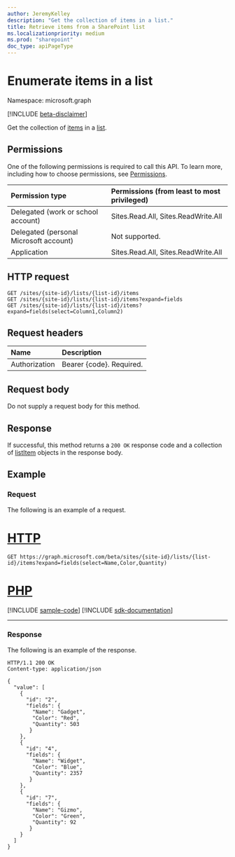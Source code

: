 ```yaml
---
author: JeremyKelley
description: "Get the collection of items in a list."
title: Retrieve items from a SharePoint list
ms.localizationpriority: medium
ms.prod: "sharepoint"
doc_type: apiPageType
---
```

# Enumerate items in a list

Namespace: microsoft.graph

[!INCLUDE [beta-disclaimer](../../includes/beta-disclaimer.md)]

Get the collection of [items][item] in a [list][].

[list]: ../resources/list.md
[item]: ../resources/listitem.md

## Permissions

One of the following permissions is required to call this API. To learn more, including how to choose permissions, see [Permissions](/graph/permissions-reference).

|Permission type      | Permissions (from least to most privileged)              |
|:--------------------|:---------------------------------------------------------|
|Delegated (work or school account) | Sites.Read.All, Sites.ReadWrite.All    |
|Delegated (personal Microsoft account) | Not supported.    |
|Application | Sites.Read.All, Sites.ReadWrite.All |

## HTTP request

```http
GET /sites/{site-id}/lists/{list-id}/items
GET /sites/{site-id}/lists/{list-id}/items?expand=fields
GET /sites/{site-id}/lists/{list-id}/items?expand=fields(select=Column1,Column2)
```

## Request headers

| Name      |Description|
|:----------|:----------|
| Authorization  | Bearer {code}. Required.|

## Request body

Do not supply a request body for this method.

## Response 

If successful, this method returns a `200 OK` response code and a collection of [listItem][item] objects in the response body. 

## Example

### Request

The following is an example of a request.

# [HTTP](#tab/http)
<!-- { "blockType": "request", "name": "get-list-items" } -->

```msgraph-interactive
GET https://graph.microsoft.com/beta/sites/{site-id}/lists/{list-id}/items?expand=fields(select=Name,Color,Quantity)
```

# [PHP](#tab/php)
[!INCLUDE [sample-code](../includes/snippets/php/get-list-items-php-snippets.md)]
[!INCLUDE [sdk-documentation](../includes/snippets/snippets-sdk-documentation-link.md)]

---


### Response

The following is an example of the response.

<!-- { "blockType": "response", "@odata.type": "Collection(microsoft.graph.listItem)", "truncated": true } -->

```http
HTTP/1.1 200 OK
Content-type: application/json

{
  "value": [
    {
      "id": "2",
      "fields": {
        "Name": "Gadget",
        "Color": "Red",
        "Quantity": 503
       }
    },
    {
      "id": "4",
      "fields": {
        "Name": "Widget",
        "Color": "Blue",
        "Quantity": 2357
       }
    },
    {
      "id": "7",
      "fields": {
        "Name": "Gizmo",
        "Color": "Green",
        "Quantity": 92
       }
    }
  ]
}
```

<!--
{
  "type": "#page.annotation",
  "description": "",
  "keywords": "",
  "section": "documentation",
  "tocPath": "ListItem/Enumerate",
  "suppressions": [
  ]
}
-->


